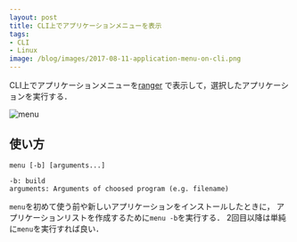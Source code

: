```yaml
---
layout: post
title: CLI上でアプリケーションメニューを表示
tags:
- CLI
- Linux
image: /blog/images/2017-08-11-application-menu-on-cli.png
---
```


CLI上でアプリケーションメニューを[ranger](http://ranger.nongnu.org/)
で表示して，選択したアプリケーションを実行する．

![menu]({{page.image}})

## 使い方

    menu [-b] [arguments...]

    -b: build
    arguments: Arguments of choosed program (e.g. filename)

`menu`を初めて使う前や新しいアプリケーションをインストールしたときに，
アプリケーションリストを作成するために`menu -b`を実行する．
2回目以降は単純に`menu`を実行すれば良い．

<script src="https://gist-it.appspot.com/http://github.com/noyuno/dotfiles/raw/master/bin/menu"></script>

